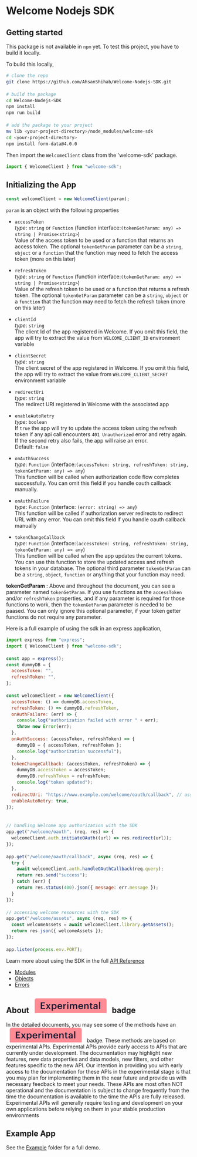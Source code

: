 # Welcome Nodejs SDK

## Getting started

This package is not available in `npm` yet. To test this project, you have to build it locally.

To build this locally,

```bash
# clone the repo
git clone https://github.com/AhsanShihab/Welcome-Nodejs-SDK.git

# build the package
cd Welcome-Nodejs-SDK
npm install
npm run build

# add the package to your project
mv lib <your-project-directory>/node_modules/welcome-sdk
cd <your-project-directory>
npm install form-data@4.0.0
```

Then import the `WelcomeClient` class from the 'welcome-sdk' package.

```javascript
import { WelcomeClient } from "welcome-sdk";
```

## Initializing the App

```javascript
const welcomeClient = new WelcomeClient(param);
```

`param` is an object with the following properties

- `accessToken`
  \
   _type_: `string` or `Function` (function interface:`(tokenGetParam: any) => string | Promise<string>`)
  \
   Value of the access token to be used or a function that returns an access token. The optional `tokenGetParam` parameter can be a `string`, `object` or a `function` that the function may need to fetch the access token (more on this later)

- `refreshToken`
  \
  _type_: `string` or `Function` (function interface:`(tokenGetParam: any) => string | Promise<string>`)
  \
  Value of the refresh token to be used or a function that returns a refresh token. The optional `tokenGetParam` parameter can be a `string`, `object` or a `function` that the function may need to fetch the refresh token (more on this later)

- `clientId`
  \
   _type_: `string`
  \
  The client Id of the app registered in Welcome. If you omit this field, the app will try to extract the value from `WELCOME_CLIENT_ID` environment variable

- `clientSecret`
  \
  _type_: `string`
  \
  The client secret of the app registered in Welcome. If you omit this field, the app will try to extract the value from `WELCOME_CLIENT_SECRET` environment variable

- `redirectUri`
  \
  _type_: `string`
  \
  The redirect URI registered in Welcome with the associated app

- `enableAutoRetry`
  \
   _type_: `boolean`
  \
  If `true` the app will try to update the access token using the refresh token if any api call encounters `401 Unauthorized` error and retry again. If the second retry also fails, the app will raise an error.
  \
  Default: `false`

- `onAuthSuccess`
  \
   _type_: `Function` (interface:`(accessToken: string, refreshToken: string, tokenGetParam: any) => any`)
  \
  This function will be called when authorization code flow completes successfully. You can omit this field if you handle oauth callback manually.

- `onAuthFailure`
  \
   _type_: `Function` (interface: `(error: string) => any`)
  \
  This function will be called if authorization server redirects to redirect URL with any error. You can omit this field if you handle oauth callback manually

- `tokenChangeCallback`
  \
   _type_: `Function` (interface:`(accessToken: string, refreshToken: string, tokenGetParam: any) => any`)
  \
  This function will be called when the app updates the current tokens. You can use this function to store the updated access and refresh tokens in your database. The optional third parameter `tokenGetParam` can be a `string`, `object`, `function` or anything that your function may need.

**tokenGetParam** : Above and throughout the document, you can see a parameter named `tokenGetParam`. If you use functions as the `accessToken` and/or `refreshToken` properties, and if any parameter is required for those functions to work, then the `tokenGetParam` parameter is needed to be paased. You can only ignore this optional parameter, if your token getter functions do not require any parameter.

Here is a full example of using the sdk in an express application,

```javascript
import express from "express";
import { WelcomeClient } from "welcome-sdk";

const app = express();
const dummyDB = {
  accessToken: "",
  refreshToken: "",
};

const welcomeClient = new WelcomeClient({
  accessToken: () => dummyDB.accessToken,
  refreshToken: () => dummyDB.refreshToken,
  onAuthFailure: (err) => {
    console.log("authorization failed with error " + err);
    throw new Error(err);
  },
  onAuthSuccess: (accessToken, refreshToken) => {
    dummyDB = { accessToken, refreshToken };
    console.log("authorization successful");
  },
  tokenChangeCallback: (accessToken, refreshToken) => {
    dummyDB.accessToken = accessToken;
    dummyDB.refreshToken = refreshToken;
    console.log("token updated");
  },
  redirectUri: "https://www.example.com/welcome/oauth/callback", // assuming, the server is hosted on www.example.com
  enableAutoRetry: true,
});


// handling Welcome app authorization with the SDK
app.get("/welcome/oauth", (req, res) => {
  welcomeClient.auth.initiateOAuth((url) => res.redirect(url));
});

app.get("/welcome/oauth/callback", async (req, res) => {
  try {
    await welcomeClient.auth.handleOAuthCallback(req.query);
    return res.send("success");
  } catch (err) {
    return res.status(400).json({ message: err.message });
  }
});

// accessing welcome resources with the SDK
app.get("/welcome/assets", async (req, res) => {
  const welcomeAssets = await welcomeClient.library.getAssets();
  return res.json({ welcomeAssets });
});

app.listen(process.env.PORT);
```

Learn more about using the SDK in the full [API Reference](./docs)

- [Modules](docs/modules/README.md)
- [Objects](docs/objects/README.md)
- [Errors](docs/errors/README.md)

## About <img src="docs/experimental-badge.svg" alt="experimental-badge" /> badge

In the detailed documents, you may see some of the methods have an <img src="docs/experimental-badge.svg" alt="experimental-badge" /> badge. These methods are based on experimental APIs. Experimental APIs provide early access to APIs that are currently under development. The documentation may highlight new features, new data properties and data models, new filters, and other features specific to the new API. Our intention in providing you with early access to the documentation for these APIs in the experimental stage is that you may plan for implementing them in the near future and provide us with necessary feedback to meet your needs. These APIs are most often NOT operational and the documentation is subject to change frequently from the time the documentation is available to the time the APIs are fully released. Experimental APIs will generally require testing and development on your own applications before relying on them in your stable production environments


## Example App

See the [Example](./Example/) folder for a full demo.

